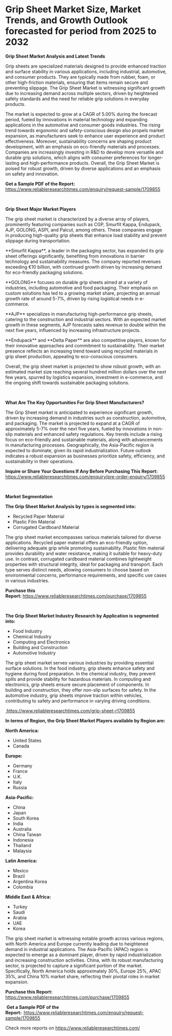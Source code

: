 <p><h1>Grip Sheet Market Size, Market Trends, and Growth Outlook forecasted for period from 2025 to 2032</h1></p><p><strong>Grip Sheet Market Analysis and Latest Trends</strong></p>
<p><p>Grip sheets are specialized materials designed to provide enhanced traction and surface stability in various applications, including industrial, automotive, and consumer products. They are typically made from rubber, foam, or other high-friction materials, ensuring that items remain secure and preventing slippage. The Grip Sheet Market is witnessing significant growth due to increasing demand across multiple sectors, driven by heightened safety standards and the need for reliable grip solutions in everyday products.</p><p>The market is expected to grow at a CAGR of 5.00% during the forecast period, fueled by innovations in material technology and expanding applications in the automotive and consumer goods industries. The rising trend towards ergonomic and safety-conscious design also propels market expansion, as manufacturers seek to enhance user experience and product effectiveness. Moreover, sustainability concerns are shaping product development, with an emphasis on eco-friendly materials and processes. Companies are increasingly investing in R&D to develop more versatile and durable grip solutions, which aligns with consumer preferences for longer-lasting and high-performance products. Overall, the Grip Sheet Market is poised for robust growth, driven by diverse applications and an emphasis on safety and innovation.</p></p>
<p><strong>Get a Sample PDF of the Report:&nbsp;</strong> <a href="https://www.reliableresearchtimes.com/enquiry/request-sample/1709855?utm_campaign=3585&utm_medium=2&utm_source=Github&utm_content=ia&utm_term=04042025&utm_id=grip-sheet">https://www.reliableresearchtimes.com/enquiry/request-sample/1709855</a></p>
<p>&nbsp;</p>
<p><strong>Grip Sheet Major Market Players</strong></p>
<p><p>The grip sheet market is characterized by a diverse array of players, prominently featuring companies such as CGP, Smurfit Kappa, Endupack, AJP, GOLONG, ASPI, and Palcut, among others. These companies engage in producing high-quality grip sheets that enhance load stability and prevent slippage during transportation.</p><p>**Smurfit Kappa**, a leader in the packaging sector, has expanded its grip sheet offerings significantly, benefiting from innovations in barrier technology and sustainability measures. The company reported revenues exceeding €10 billion, with continued growth driven by increasing demand for eco-friendly packaging solutions.</p><p>**GOLONG** focuses on durable grip sheets aimed at a variety of industries, including automotive and food packaging. Their emphasis on custom solutions has led to a growing market share, projecting an annual growth rate of around 5-7%, driven by rising logistical needs in e-commerce.</p><p>**AJP** specializes in manufacturing high-performance grip sheets, catering to the construction and industrial sectors. With an expected market growth in these segments, AJP forecasts sales revenue to double within the next five years, influenced by increasing infrastructure projects.</p><p>**Endupack** and **Delta Paper** are also competitive players, known for their innovative approaches and commitment to sustainability. Their market presence reflects an increasing trend toward using recycled materials in grip sheet production, appealing to eco-conscious consumers.</p><p>Overall, the grip sheet market is projected to show robust growth, with an estimated market size reaching several hundred million dollars over the next few years, spurred by logistics expansion, investment in e-commerce, and the ongoing shift towards sustainable packaging solutions.</p></p>
<p>&nbsp;</p>
<p><strong>What Are The Key Opportunities For Grip Sheet Manufacturers?</strong></p>
<p><p>The Grip Sheet market is anticipated to experience significant growth, driven by increasing demand in industries such as construction, automotive, and packaging. The market is projected to expand at a CAGR of approximately 5-7% over the next five years, fueled by innovations in non-slip materials and enhanced safety regulations. Key trends include a rising focus on eco-friendly and sustainable materials, along with advancements in manufacturing processes. Geographically, the Asia-Pacific region is expected to dominate, given its rapid industrialization. Future outlook indicates a robust expansion as businesses prioritize safety, efficiency, and sustainability in their operations.</p></p>
<p><strong>Inquire or Share Your Questions If Any Before Purchasing This Report:</strong> <a href="https://www.reliableresearchtimes.com/enquiry/pre-order-enquiry/1709855?utm_campaign=3585&utm_medium=2&utm_source=Github&utm_content=ia&utm_term=04042025&utm_id=grip-sheet">https://www.reliableresearchtimes.com/enquiry/pre-order-enquiry/1709855</a></p>
<p>&nbsp;</p>
<p><strong>Market Segmentation</strong></p>
<p><strong>The Grip Sheet Market Analysis by types is segmented into:</strong></p>
<p><ul><li>Recycled Paper Material</li><li>Plastic Film Material</li><li>Corrugated Cardboard Material</li></ul></p>
<p><p>The grip sheet market encompasses various materials tailored for diverse applications. Recycled paper material offers an eco-friendly option, delivering adequate grip while promoting sustainability. Plastic film material provides durability and water resistance, making it suitable for heavy-duty use. In contrast, corrugated cardboard material combines lightweight properties with structural integrity, ideal for packaging and transport. Each type serves distinct needs, allowing consumers to choose based on environmental concerns, performance requirements, and specific use cases in various industries.</p></p>
<p><strong>Purchase this Report:&nbsp;</strong><a href="https://www.reliableresearchtimes.com/purchase/1709855?utm_campaign=3585&utm_medium=2&utm_source=Github&utm_content=ia&utm_term=04042025&utm_id=grip-sheet">https://www.reliableresearchtimes.com/purchase/1709855</a></p>
<p>&nbsp;</p>
<p><strong>The Grip Sheet Market Industry Research by Application is segmented into:</strong></p>
<p><ul><li>Food Industry</li><li>Chemical Industry</li><li>Computing and Electronics</li><li>Building and Construction</li><li>Automotive Industry</li></ul></p>
<p><p>The grip sheet market serves various industries by providing essential surface solutions. In the food industry, grip sheets enhance safety and hygiene during food preparation. In the chemical industry, they prevent spills and provide stability for hazardous materials. In computing and electronics, grip sheets ensure secure placement of components. In building and construction, they offer non-slip surfaces for safety. In the automotive industry, grip sheets improve traction within vehicles, contributing to safety and performance in varying driving conditions.</p></p>
<p><a href="https://www.reliableresearchtimes.com/grip-sheet-r1709855?utm_campaign=3585&utm_medium=2&utm_source=Github&utm_content=ia&utm_term=04042025&utm_id=grip-sheet">&nbsp;https://www.reliableresearchtimes.com/grip-sheet-r1709855</a></p>
<p><strong>In terms of Region, the Grip Sheet Market Players available by Region are:</strong></p>
<p>
    <p> <strong> North America: </strong>
        <ul>
            <li>United States</li>
            <li>Canada</li>
        </ul>
        </p> 
    <p> <strong> Europe: </strong>
        <ul>
            <li>Germany</li>
            <li>France</li>
            <li>U.K.</li>
            <li>Italy</li>
            <li>Russia</li>
        </ul>
        </p> 
    <p> <strong> Asia-Pacific: </strong>
        <ul>
            <li>China</li>
            <li>Japan</li>
            <li>South Korea</li>
            <li>India</li>
            <li>Australia</li>
            <li>China Taiwan</li>
            <li>Indonesia</li>
            <li>Thailand</li>
            <li>Malaysia</li>
        </ul>
        </p> 
    <p> <strong> Latin America: </strong>
        <ul>
            <li>Mexico</li>
            <li>Brazil</li>
            <li>Argentina Korea</li>
            <li>Colombia</li>
        </ul>
        </p> 
    <p> <strong> Middle East & Africa: </strong>
        <ul>
            <li>Turkey</li>
            <li>Saudi</li>
            <li>Arabia</li>
            <li>UAE</li>
            <li>Korea</li>
        </ul>
    </p>
    </p>
<p><p>The grip sheet market is witnessing notable growth across various regions, with North America and Europe currently leading due to heightened demand in industrial applications. The Asia-Pacific (APAC) region is expected to emerge as a dominant player, driven by rapid industrialization and increasing construction activities. China, with its robust manufacturing sector, is projected to capture a significant portion of the market. Specifically, North America holds approximately 30%, Europe 25%, APAC 35%, and China 10% market share, reflecting their pivotal roles in market expansion.</p></p>
<p><strong>Purchase this Report: </strong><a href="https://www.reliableresearchtimes.com/purchase/1709855?utm_campaign=3585&utm_medium=2&utm_source=Github&utm_content=ia&utm_term=04042025&utm_id=grip-sheet">https://www.reliableresearchtimes.com/purchase/1709855</a></p>
<p>&nbsp;<strong>Get a Sample PDF of the Report:&nbsp;&nbsp;</strong><a href="https://www.reliableresearchtimes.com/enquiry/request-sample/1709855?utm_campaign=3585&utm_medium=2&utm_source=Github&utm_content=ia&utm_term=04042025&utm_id=grip-sheet">https://www.reliableresearchtimes.com/enquiry/request-sample/1709855</a></p>
<p><strong></strong></p>
<p>Check more reports on <a href="https://www.reliableresearchtimes.com/?utm_campaign=3585&utm_medium=2&utm_source=Github&utm_content=ia&utm_term=04042025&utm_id=grip-sheet">https://www.reliableresearchtimes.com/</a></p>